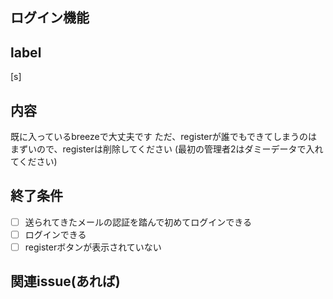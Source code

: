 ## ログイン機能
## label
[s]
## 内容
既に入っているbreezeで大丈夫です
ただ、registerが誰でもできてしまうのはまずいので、registerは削除してください
(最初の管理者2はダミーデータで入れてください)

## 終了条件
- [ ] 送られてきたメールの認証を踏んで初めてログインできる
- [ ] ログインできる
- [ ] registerボタンが表示されていない

## 関連issue(あれば)



